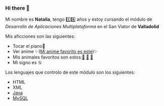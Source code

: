 ### Hi there 👋

Mi nombre es **Natalia**, tengo 1️⃣9️⃣ años y estoy cursando el módulo de _Desarrollo de Aplicaciones Multiplataforma_ en el San Viator de **Valladolid** 

Mis aficciones son las siguientes:
* Tocar el piano🎹
* Ver anime ✨([Mi anime favorito es este](https://es.wikipedia.org/wiki/Kimetsu_no_Yaiba))✨
* Mis animales favoritos son estos:[🐘](https://www.google.com/url?sa=i&url=http%3A%2F%2Fwww.historionauta.com%2F2021%2F08%2Fel-elefante%2F&psig=AOvVaw03MXjVJHj5ZUIbIxZZvpJn&ust=1652343750842000&source=images&cd=vfe&ved=0CAwQjRxqFwoTCJDh46WC1_cCFQAAAAAdAAAAABAY) [🐼](https://www.google.com/imgres?imgurl=https%3A%2F%2Fosos10.com%2Fwp-content%2Fuploads%2F2017%2F09%2Foso-panda-habitat-.jpg&imgrefurl=https%3A%2F%2Fosos10.com%2Fpanda%2Fhabitat-donde-viven%2F&tbnid=P1t3bOIgRuPt9M&vet=12ahUKEwjHibyXhdf3AhUHsxoKHXl5DKYQMygPegUIARDzAQ..i&docid=fQ80leA531F38M&w=800&h=661&q=fotos%20osos%20panda&safe=active&ved=2ahUKEwjHibyXhdf3AhUHsxoKHXl5DKYQMygPegUIARDzAQ) [🐎](https://www.google.com/imgres?imgurl=https%3A%2F%2Fwww.zotal.com%2Fwp-content%2Fuploads%2F2019%2F08%2Frazascaballos.png&imgrefurl=https%3A%2F%2Fwww.zotal.com%2Ftipos-y-razas-de-caballos%2F&tbnid=6DZNPeObTnIJ4M&vet=12ahUKEwiwrL26hdf3AhXNxoUKHeliC4cQMygAegUIARDVAQ..i&docid=lH0fZ5kPs8ug3M&w=1022&h=557&q=fotos%20caballos&safe=active&ved=2ahUKEwiwrL26hdf3AhXNxoUKHeliC4cQMygAegUIARDVAQ)
* Mi signo es ♋

Los lenguajes que controlo de este módulo son los siguientes:
* HTML
* XML 
* [Java](https://github.com/devicons/devicon/blob/master/icons/java/java-original-wordmark.svg)
* [MySQL](https://github.com/devicons/devicon/blob/master/icons/mysql/mysql-original-wordmark.svg)
